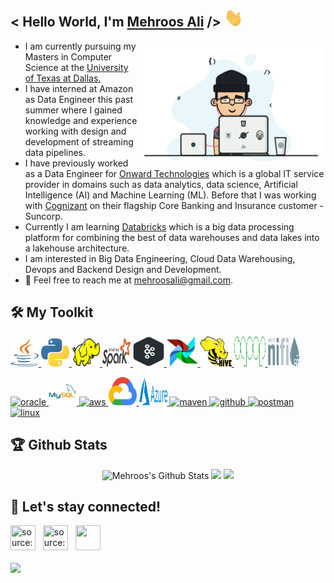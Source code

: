 <h2> < Hello World, I'm <a href="https://www.linkedin.com/in/mehroosali/" target="_blank"> Mehroos Ali</a> /> <img src="https://raw.githubusercontent.com/ABSphreak/ABSphreak/master/gifs/Hi.gif" width="30px">  </h2>
    <img align='right' src='resources/developer.gif' width='300"' height='200"'>

- I am currently pursuing my Masters in Computer Science at the <a href="https://www.utdallas.edu/"  target="_blank"> University of Texas at Dallas. </a> 
- I have interned at Amazon as Data Engineer this past summer where I gained knowledge and experience working with design and development of streaming data pipelines. 
- I have previously worked as a Data Engineer for <a href="https://www.onwardgroup.com/" target="_blank"> Onward Technologies</a> which is a global IT service provider in domains such as data analytics, data science, Artificial Intelligence (AI) and Machine Learning (ML). Before that I was working with <a href="https://www.cognizant.com/" target="_blank"> Cognizant</a> on their flagship Core Banking and Insurance customer - Suncorp.
- Currently I am learning <a href="https://databricks.com/" target="_blank"> Databricks</a> which is a big data processing platform for combining the best of data warehouses and data lakes into a lakehouse architecture.
- I am interested in Big Data Engineering, Cloud Data Warehousing, Devops and Backend Design and Development.
- 📩 Feel free to reach me at mehroosali@gmail.com.
 
<h2>🛠 My Toolkit</h2>

<p align="left">
    <a title="Java" href="https://www.oracle.com/java/technologies/" target="_blank">
        <img src="https://raw.githubusercontent.com/gilbarbara/logos/f4c8e8b933aa80ce83b6d6d387e016bf4cb4e376/logos/java.svg" alt="java" width="45" height="45" />
    </a>
    <a title="Python" href="https://www.python.org/" target="_blank">
        <img src="resources/python.svg" alt="python" width="45" height="45" />
    </a>
     <a title="Hadoop" href="https://hadoop.apache.org/" target="_blank">
        <img src="resources/hadoop.svg" alt="hadoop" width="45" height="45" />
    </a>
     <a title="Spark" href="https://spark.apache.org/" target="_blank">
        <img src="resources/spark.svg" alt="spark" width="45" height="45" />
    </a>
    <a title="Kafka" href="https://kafka.apache.org/" target="_blank">
        <img src="resources/kafkalogo.svg" alt="kafka" width="50" height="48" />
    </a>
    <a title="Airflow" href="https://airflow.apache.org/" target="_blank">
        <img src="resources/airflow.svg" alt="Airflow" width="50" height="48" />
    </a>
     <a title="Hive" href="https://hive.apache.org/" target="_blank">
        <img src="resources/hive.svg" alt="Hive" width="50" height="48" />
    </a>
     <a title="Sqoop" href="https://sqoop.apache.org/" target="_blank">
        <img src="resources/sqoop.svg" alt="Sqoop" width="50" height="48" />
    </a>
     <a title="Nifi" href="https://nifi.apache.org/" target="_blank">
        <img src="resources/nifi.svg" alt="nifi" width="50" height="48" />
    </a>
</p>
<p align="left">
    <a title="Oracle DB" href="https://www.oracle.com/in/database/" target="_blank">
        <img src="https://raw.githubusercontent.com/gilbarbara/logos/f4c8e8b933aa80ce83b6d6d387e016bf4cb4e376/logos/oracle.svg" alt="oracle" width="45" height="45" />
    </a>
    <a title="MySQL" href="https://www.mysql.com/" target="_blank">
        <img src="https://raw.githubusercontent.com/devicons/devicon/master/icons/mysql/mysql-original-wordmark.svg" alt="mysql" width="45" height="45" />
    </a>
    <a title="AWS" href="https://aws.amazon.com" target="_blank">
        <img src="https://upload.wikimedia.org/wikipedia/commons/9/93/Amazon_Web_Services_Logo.svg" alt="aws" width="45" height="45" />
    </a>
    <a title="GCP" href="https://cloud.google.com/" target="_blank">
        <img src="resources/google-cloud.svg" alt="GCP" width="45" height="45" />
    </a>
    <a title="Azure" href="https://azure.microsoft.com/" target="_blank">
        <img src="resources/azure.svg" alt="Azure" width="45" height="45" />
    </a>
    <a title="Maven" href="https://maven.apache.org/" target="_blank">
        <img src="https://raw.githubusercontent.com/gilbarbara/logos/f4c8e8b933aa80ce83b6d6d387e016bf4cb4e376/logos/maven.svg" alt="maven" width="45" height="50" />
    </a>
    <a title="GIT" href="https://git-scm.com" target="_blank">
        <img src="https://www.vectorlogo.zone/logos/git-scm/git-scm-icon.svg" alt="github" width="45" height="45" />
    </a>
    <a title="Postman" href="https://postman.com" target="_blank">
        <img src="https://www.vectorlogo.zone/logos/getpostman/getpostman-icon.svg" alt="postman" width="45" height="45" />
    </a>
    <a title="Linux" href="" target="_blank">
        <img src="https://upload.wikimedia.org/wikipedia/commons/3/35/Tux.svg" alt="linux" width="45" height="45" />
    </a>
</p>

<h2>🏆 Github Stats</h2>

<p align="center"> 
  <img src="https://github-readme-stats-git-masterrstaa-rickstaa.vercel.app/api?username=mehroosali&theme=radical&show_icons=true" alt="Mehroos's Github Stats" width="45%"/>
  <img  src="https://github-readme-streak-stats.herokuapp.com/?user=mehroosali&theme=dark" width="45%">
    <img  src="https://github-readme-stats.vercel.app/api/top-langs/?username=mehroosali&layout=compact&theme=dark&hide=css,scss,Handlebars,Makefile,Less&langs_count=10" width="40%">
</p>
      
<h2>🤝 Let's stay connected!</h2>
<a href="https://www.linkedin.com/in/mehroosali/" target="_blank"><img src="https://i.imgur.com/kF9HMpz.png" width=40px height=40px title="source: imgur.com" /></a> &nbsp;  <a href="https://twitter.com/mehroosali" target="_blank"><img src="https://i.imgur.com/G7yTDHP.png" width=40px height=40px title="source: imgur.com"/></a>  &nbsp;  <a href="https://leetcode.com/mehroosali/" target="_blank"><img src="https://pbs.twimg.com/profile_images/910592237695676416/7xInX10u_400x400.jpg" width=40px height=40px title=""/></a>
    <br/>
    <br/>
<a href="https://github.com/mehroosali/github-profile-views-counter">
    <img src="https://komarev.com/ghpvc/?username=mehroosali">
</a>
 